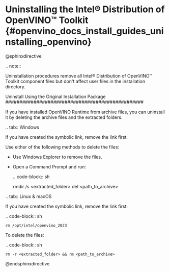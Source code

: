 # Uninstalling the Intel® Distribution of OpenVINO™ Toolkit {#openvino_docs_install_guides_uninstalling_openvino}

@sphinxdirective

.. note::

   Uninstallation procedures remove all Intel® Distribution of OpenVINO™ Toolkit component files but don't affect user files in the installation directory.

Uninstall Using the Original Installation Package
#################################################

If you have installed OpenVINO Runtime from archive files, you can uninstall it by deleting the archive files and the extracted folders.


.. tab:: Windows

  If you have created the symbolic link, remove the link first.

  Use either of the following methods to delete the files:

  * Use Windows Explorer to remove the files.
  * Open a Command Prompt and run:

    .. code-block:: sh

      rmdir /s <extracted_folder>
      del <path_to_archive>


.. tab:: Linux & macOS

  If you have created the symbolic link, remove the link first:

  .. code-block:: sh

    rm /opt/intel/openvino_2023

  To delete the files:

  .. code-block:: sh

    rm -r <extracted_folder> && rm <path_to_archive>


@endsphinxdirective

